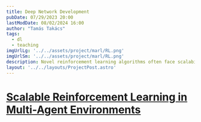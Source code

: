 ```yaml
---
title: Deep Network Development
pubDate: 07/29/2023 20:00
lastModDate: 08/02/2024 16:00
author: "Tamás Takács"
tags:
  - dl
  - teaching
imgUrlLg: '../../assets/project/marl/RL.png'
imgUrlSm: '../../assets/project/marl/RL.png'
description: Novel reinforcement learning algorithms often face scalability and compatibility issues in multi-agent environments due to their optimization for single-agent settings. The lack of standardized methods for adaptation restricts their broader applicability, especially when dealing with rapidly changing numbers of controllable entities and massive scaling. Challenges include credit assignment, extensive memory usage, and increased computational time, leading to slow, destabilized training and suboptimal resource utilization. We propose a hybrid architecture, combining monolithic and distributed approaches, resulting in a 30-times reduction in model size and learning basic skills 24 times faster with 600-times fewer training examples compared to related works in the same environment. We also introduce trajectory separation, achieving a 3-times speed increase in training convergence.
layout: '../../layouts/ProjectPost.astro'
---
```


# <u>Scalable Reinforcement Learning in Multi-Agent Environments</u>

